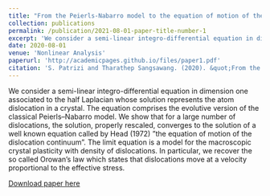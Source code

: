 ```yaml
---
title: "From the Peierls-Nabarro model to the equation of motion of the dislocation continuum"
collection: publications
permalink: /publication/2021-08-01-paper-title-number-1
excerpt: 'We consider a semi-linear integro-differential equation in dimension one associated to the half Laplacian whose solution represents the atom dislocation in a crystal. The equation comprises the evolutive version of the classical Peierls–Nabarro model. We show that for a large number of dislocations, the solution, properly rescaled, converges to the solution of a well known equation called by Head (1972) ”the equation of motion of the dislocation continuum”. The limit equation is a model for the macroscopic crystal plasticity with density of dislocations. In particular, we recover the so called Orowan’s law which states that dislocations move at a velocity proportional to the effective stress.'
date: 2020-08-01
venue: 'Nonlinear Analysis'
paperurl: 'http://academicpages.github.io/files/paper1.pdf'
citation: 'S. Patrizi and Tharathep Sangsawang. (2020). &quot;From the Peierls-Nabarro model to the equation of motion of the dislocation continuum.&quot; <i>Nonlinear Analysis</i>. 202(2021).'
---
```

We consider a semi-linear integro-differential equation in dimension one associated to the half Laplacian whose solution represents the atom dislocation in a crystal. The equation comprises the evolutive version of the classical Peierls–Nabarro model. We show that for a large number of dislocations, the solution, properly rescaled, converges to the solution of a well known equation called by Head (1972) ”the equation of motion of the dislocation continuum”. The limit equation is a model for the macroscopic crystal plasticity with density of dislocations. In particular, we recover the so called Orowan’s law which states that dislocations move at a velocity proportional to the effective stress.

[Download paper here](https://doi.org/10.1016/j.na.2020.112096)

<!--- Recommended citation: Your Name, You. (2009). "Paper Title Number 1." <i>Journal 1</i>. 1(1). -->
